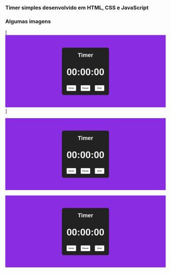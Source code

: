 ### Timer simples desenvolvido em HTML, CSS e JavaScript

### Algumas imagens

[![Timer desligado](./images/timer-off.png)]

![Timer ligado](./images/timer-off.png)

![Timer pausado](./images/timer-off.png)
